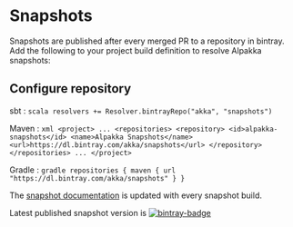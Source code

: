 # Snapshots 

[bintray-badge]:  https://api.bintray.com/packages/akka/snapshots/alpakka/images/download.svg
[bintray]:        https://bintray.com/akka/snapshots/alpakka/_latestVersion 

Snapshots are published after every merged PR to a repository in bintray. Add the following to your project build definition to resolve Alpakka snapshots:

## Configure repository

sbt
:   ```scala
    resolvers += Resolver.bintrayRepo("akka", "snapshots")
    ```

Maven
:   ```xml
    <project>
    ...
      <repositories>
        <repository>
          <id>alpakka-snapshots</id>
          <name>Alpakka Snapshots</name>
          <url>https://dl.bintray.com/akka/snapshots</url>
        </repository>
      </repositories>
    ...
    </project>
    ```

Gradle
:   ```gradle
    repositories {
      maven {
        url  "https://dl.bintray.com/akka/snapshots"
      }
    }
    ```

The [snapshot documentation](https://doc.akka.io/docs/alpakka/snapshot/) is updated with every snapshot build.

Latest published snapshot version is [![bintray-badge][]][bintray]

